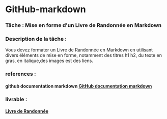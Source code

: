 # GitHub-markdown

 ###  Tâche : Mise en forme d'un Livre de Randonnée  en Markdown

###  Description de la tâche :
 Vous devez formater un Livre de Randonnée en Markdown en utilisant divers éléments de mise en forme, notamment des titres h1 h2, du texte en gras, en italique,des images est des liens.
 ###  references : 
 #### github documentation markdown [GitHub documentation markdown ](https://docs.github.com/fr/get-started/writing-on-github/getting-started-with-writing-and-formatting-on-github/basic-writing-and-formatting-syntax)
 ### livrable :
 ####  [Livre de Randonnée ](https://github.com/zaani12/CNMH/blob/main/Branche-technique/labs/lab%20Github-markdown/randonner.md)
